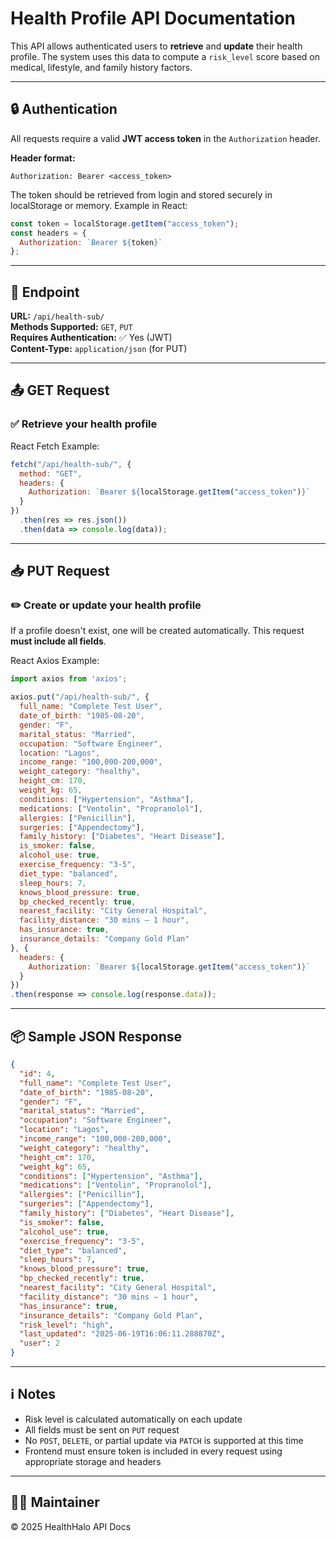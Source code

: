 
# Health Profile API Documentation

This API allows authenticated users to **retrieve** and **update** their health profile. The system uses this data to compute a `risk_level` score based on medical, lifestyle, and family history factors.

---

## 🔒 Authentication

All requests require a valid **JWT access token** in the `Authorization` header.

**Header format:**
```
Authorization: Bearer <access_token>
```

The token should be retrieved from login and stored securely in localStorage or memory. Example in React:

```js
const token = localStorage.getItem("access_token");
const headers = {
  Authorization: `Bearer ${token}`
};
```

---

## 📍 Endpoint

**URL:** `/api/health-sub/`  
**Methods Supported:** `GET`, `PUT`  
**Requires Authentication:** ✅ Yes (JWT)  
**Content-Type:** `application/json` (for PUT)

---

## 📤 GET Request

### ✅ Retrieve your health profile

React Fetch Example:
```js
fetch("/api/health-sub/", {
  method: "GET",
  headers: {
    Authorization: `Bearer ${localStorage.getItem("access_token")}`
  }
})
  .then(res => res.json())
  .then(data => console.log(data));
```

---

## 📥 PUT Request

### ✏️ Create or update your health profile

If a profile doesn't exist, one will be created automatically. This request **must include all fields**.

React Axios Example:
```js
import axios from 'axios';

axios.put("/api/health-sub/", {
  full_name: "Complete Test User",
  date_of_birth: "1985-08-20",
  gender: "F",
  marital_status: "Married",
  occupation: "Software Engineer",
  location: "Lagos",
  income_range: "100,000-200,000",
  weight_category: "healthy",
  height_cm: 170,
  weight_kg: 65,
  conditions: ["Hypertension", "Asthma"],
  medications: ["Ventolin", "Propranolol"],
  allergies: ["Penicillin"],
  surgeries: ["Appendectomy"],
  family_history: ["Diabetes", "Heart Disease"],
  is_smoker: false,
  alcohol_use: true,
  exercise_frequency: "3-5",
  diet_type: "balanced",
  sleep_hours: 7,
  knows_blood_pressure: true,
  bp_checked_recently: true,
  nearest_facility: "City General Hospital",
  facility_distance: "30 mins – 1 hour",
  has_insurance: true,
  insurance_details: "Company Gold Plan"
}, {
  headers: {
    Authorization: `Bearer ${localStorage.getItem("access_token")}`
  }
})
.then(response => console.log(response.data));
```

---

## 📦 Sample JSON Response

```json
{
  "id": 4,
  "full_name": "Complete Test User",
  "date_of_birth": "1985-08-20",
  "gender": "F",
  "marital_status": "Married",
  "occupation": "Software Engineer",
  "location": "Lagos",
  "income_range": "100,000-200,000",
  "weight_category": "healthy",
  "height_cm": 170,
  "weight_kg": 65,
  "conditions": ["Hypertension", "Asthma"],
  "medications": ["Ventolin", "Propranolol"],
  "allergies": ["Penicillin"],
  "surgeries": ["Appendectomy"],
  "family_history": ["Diabetes", "Heart Disease"],
  "is_smoker": false,
  "alcohol_use": true,
  "exercise_frequency": "3-5",
  "diet_type": "balanced",
  "sleep_hours": 7,
  "knows_blood_pressure": true,
  "bp_checked_recently": true,
  "nearest_facility": "City General Hospital",
  "facility_distance": "30 mins – 1 hour",
  "has_insurance": true,
  "insurance_details": "Company Gold Plan",
  "risk_level": "high",
  "last_updated": "2025-06-19T16:06:11.288870Z",
  "user": 2
}
```

---

## ℹ️ Notes

- Risk level is calculated automatically on each update
- All fields must be sent on `PUT` request
- No `POST`, `DELETE`, or partial update via `PATCH` is supported at this time
- Frontend must ensure token is included in every request using appropriate storage and headers

---

## 👨‍💻 Maintainer


© 2025 HealthHalo API Docs